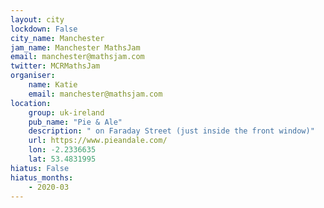 ```yaml
---
layout: city                                           
lockdown: False
city_name: Manchester                                                               
jam_name: Manchester MathsJam
email: manchester@mathsjam.com
twitter: MCRMathsJam
organiser:
    name: Katie
    email: manchester@mathsjam.com
location:
    group: uk-ireland
    pub_name: "Pie & Ale"
    description: " on Faraday Street (just inside the front window)"
    url: https://www.pieandale.com/
    lon: -2.2336635
    lat: 53.4831995
hiatus: False
hiatus_months:
    - 2020-03
---
```

